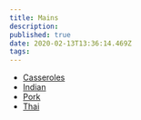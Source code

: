 ```yaml
---
title: Mains
description: 
published: true
date: 2020-02-13T13:36:14.469Z
tags: 
---
```


- [Casseroles](casseroles)
- [Indian](indian)
- [Pork](pork)
- [Thai](thai)

